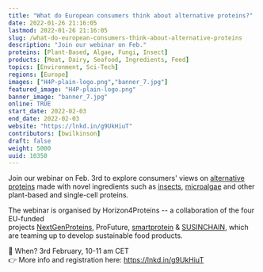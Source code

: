 ```yaml
---
title: "What do European consumers think about alternative proteins?"
date: 2022-01-26 21:16:05
lastmod: 2022-01-26 21:16:05
slug: /what-do-european-consumers-think-about-alternative-proteins
description: "Join our webinar on Feb."
proteins: [Plant-Based, Algae, Fungi, Insect]
products: [Meat, Dairy, Seafood, Ingredients, Feed]
topics: [Environment, Sci-Tech]
regions: [Europe]
images: ["H4P-plain-logo.png","banner_7.jpg"]
featured_image: "H4P-plain-logo.png"
banner_image: "banner_7.jpg"
online: TRUE
start_date: 2022-02-03
end_date: 2022-02-03
website: "https://lnkd.in/g9UkHiuT"
contributors: [bwilkinson]
draft: false
weight: 5000
uuid: 10350
---
```

Join our webinar on Feb. 3rd to explore consumers\' views
on [alternative
proteins](https://www.linkedin.com/feed/hashtag/?keywords=alternativeproteins&highlightedUpdateUrns=urn%3Ali%3Aactivity%3A6891769412035428352) made
with novel ingredients such
as [insects](https://www.linkedin.com/feed/hashtag/?keywords=insects&highlightedUpdateUrns=urn%3Ali%3Aactivity%3A6891769412035428352), [microalgae](https://www.linkedin.com/feed/hashtag/?keywords=microalgae&highlightedUpdateUrns=urn%3Ali%3Aactivity%3A6891769412035428352) and
other plant-based and single-cell proteins.

The webinar is organised by Horizon4Proteins -- a collaboration of the
four EU-funded
projects [NextGenProteins](https://nextgenproteins.eu/), ProFuture, [smartprotein](https://smartproteinproject.eu/) & [SUSINCHAIN](https://susinchain.eu/),
which are teaming up to develop sustainable food products. 

📅 When? 3rd February, 10-11 am CET\
👉 More info and registration here: <https://lnkd.in/g9UkHiuT>
